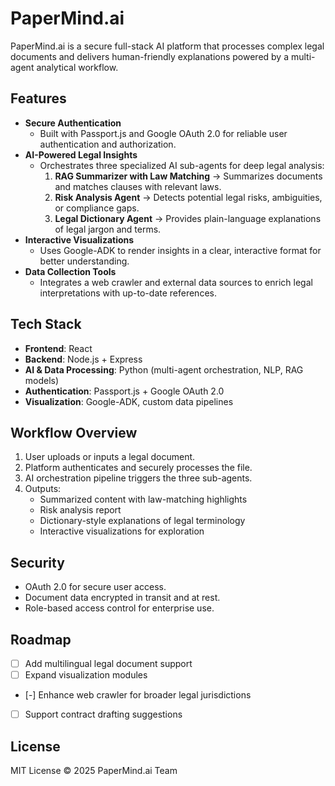 # PaperMind.ai  

PaperMind.ai is a secure full-stack AI platform that processes complex legal documents and delivers human-friendly explanations powered by a multi-agent analytical workflow.  

## Features  
- **Secure Authentication**  
  - Built with Passport.js and Google OAuth 2.0 for reliable user authentication and authorization.  
- **AI-Powered Legal Insights**  
  - Orchestrates three specialized AI sub-agents for deep legal analysis:  
    1. **RAG Summarizer with Law Matching** → Summarizes documents and matches clauses with relevant laws.  
    2. **Risk Analysis Agent** → Detects potential legal risks, ambiguities, or compliance gaps.  
    3. **Legal Dictionary Agent** → Provides plain-language explanations of legal jargon and terms.  
- **Interactive Visualizations**  
  - Uses Google-ADK to render insights in a clear, interactive format for better understanding.  
- **Data Collection Tools**  
  - Integrates a web crawler and external data sources to enrich legal interpretations with up-to-date references.  

## Tech Stack  
- **Frontend**: React  
- **Backend**: Node.js + Express  
- **AI & Data Processing**: Python (multi-agent orchestration, NLP, RAG models)  
- **Authentication**: Passport.js + Google OAuth 2.0  
- **Visualization**: Google-ADK, custom data pipelines  

## Workflow Overview  
1. User uploads or inputs a legal document.  
2. Platform authenticates and securely processes the file.  
3. AI orchestration pipeline triggers the three sub-agents.  
4. Outputs:  
   - Summarized content with law-matching highlights  
   - Risk analysis report  
   - Dictionary-style explanations of legal terminology  
   - Interactive visualizations for exploration  

## Security  
- OAuth 2.0 for secure user access.  
- Document data encrypted in transit and at rest.  
- Role-based access control for enterprise use.  

## Roadmap  
- [ ] Add multilingual legal document support  
- [ ] Expand visualization modules  
- [-] Enhance web crawler for broader legal jurisdictions  
- [ ] Support contract drafting suggestions  

## License  
MIT License © 2025 PaperMind.ai Team  

